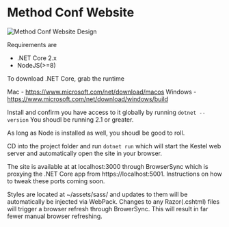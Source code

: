 # Method Conf Website

![Method Conf Website Design](https://sgf.dev/images/home_page.jpg)

Requirements are

- .NET Core 2.x
- NodeJS(>=8)

To download .NET Core, grab the runtime

Mac - https://www.microsoft.com/net/download/macos
Windows - https://www.microsoft.com/net/download/windows/build

Install and confirm you have access to it globally by running `dotnet --version`
You shoudl be running 2.1 or greater.

As long as Node is installed as well, you shoudl be good to roll.

CD into the project folder and run `dotnet run` which will start the Kestel web server and automatically open the site in your browser.

The site is available at at localhost:3000 through BrowserSync which is proxying the .NET Core app from https://localhost:5001. Instructions on how to tweak these ports coming soon.

Styles are located at ~/assets/sass/ and updates to them will be automatically be injected via WebPack. Changes to any Razor(.cshtml) files will trigger a browser refresh through BrowerSync. This will result in far fewer manual browser refreshing.
